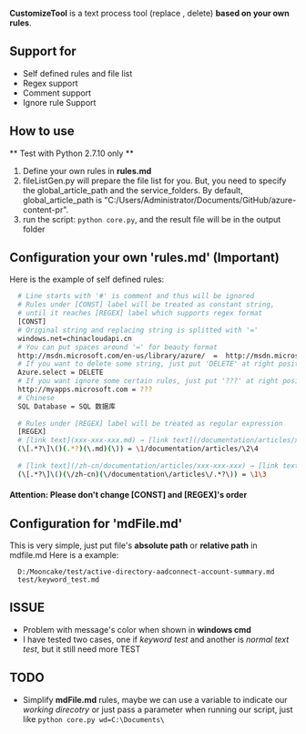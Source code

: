 **CustomizeTool** is a text process tool (replace , delete) **based on your own rules**.

## Support for
+ Self defined rules and file list
+ Regex support
+ Comment support
+ Ignore rule Support

## How to use
** Test with Python 2.7.10 only **  
1. Define your own rules in **rules.md**
2. fileListGen.py will prepare the file list for you. But, you need to specify the global_article_path and the service_folders. By default, global_article_path is "C:/Users/Administrator/Documents/GitHub/azure-content-pr".
3. run the script: `python core.py`, and the result file will be in the output folder

## Configuration your own 'rules.md' (Important)
Here is the example of self defined rules:
```bash
  # Line starts with '#' is comment and thus will be ignored
  # Rules under [CONST] label will be treated as constant string,
  # until it reaches [REGEX] label which supports regex format
  [CONST]
  # Original string and replacing string is splitted with '='
  windows.net=chinacloudapi.cn
  # You can put spaces around '=' for beauty format
  http://msdn.microsoft.com/en-us/library/azure/  =  http://msdn.microsoft.com/zh-cn/library/azure/
  # If you want to delete some string, just put 'DELETE' at right position
  Azure.select = DELETE
  # If you want ignore some certain rules, just put '???' at right position
  http://myapps.microsoft.com = ???
  # Chinese
  SQL Database = SQL 数据库
  
  # Rules under [REGEX] label will be treated as regular expression
  [REGEX]
  # [link text](xxx-xxx-xxx.md) → [link text](/documentation/articles/xxx-xxx-xxx)
  (\[.*?\]\()(.*?)(\.md)(\)) = \1/documentation/articles/\2\4
  
  # [link text](/zh-cn/documentation/articles/xxx-xxx-xxx) → [link text](/documentation/articles/xxx-xxx-xxx)
  (\[.*?\]\()(\/zh-cn)(\/documentation\/articles\/.*?\)) = \1\3
```
#### Attention: Please don't change [CONST] and [REGEX]'s order
## Configuration for 'mdFile.md'
This is very simple, just put file's **absolute path** or **relative path** in mdfile.md
Here is a example:
```
  D:/Mooncake/test/active-directory-aadconnect-account-summary.md
  test/keyword_test.md
```
## ISSUE
+ Problem with message's color when shown in **windows cmd**
+ I have tested two cases, one if *keyword test* and another is *normal text test*, but it still need more TEST

## TODO
+ Simplify **mdFile.md** rules, maybe we can use a variable to indicate our *working direcotry* or just pass a parameter
when running our script, just like `python core.py wd=C:\Documents\`
